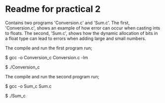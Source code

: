 # Readme for practical 2

Contains two programs 'Conversion.c' and 'Sum.c'. 
The first, 'Conversion.c', shows an example of how error can occur when casting ints to floats.
The second, 'Sum.c', shows how the dynamic allocation of bits in a float type can lead to errors when adding large and small numbers.


The compile and run the first program run;

$ gcc -o Conversion_c Conversion.c -lm

$ ./Conversion_c

The compile and run the second program run;

$ gcc -o Sum_c Sum.c

$ ./Sum_c
